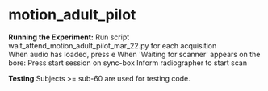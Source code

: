 # motion_adult_pilot

  **Running the Experiment:**
    Run script wait_attend_motion_adult_pilot_mar_22.py for each acquisition  
  When audio has loaded, press e
  When 'Waiting for scanner' appears on the bore:
    Press start session on sync-box
    Inform radiographer to start scan

**Testing**
     Subjects >= sub-60 are used for testing code.
